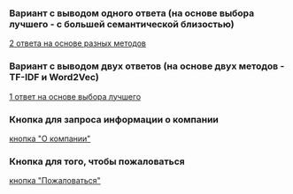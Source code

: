 ### Вариант с выводом одного ответа (на основе выбора лучшего - с большей семантической близостью)
[2 ответа на основе разных методов](https://drive.google.com/file/d/1f-pU-qfIycAxSJ4s-7njxdLQlhAblEEZ/view?usp=sharing)
### Вариант с выводом двух ответов (на основе двух методов - TF-IDF и Word2Vec)
[1 ответ на основе выбора лучшего](https://drive.google.com/file/d/1gzupKLejEdnaiYSSAFHxKqQHSa-2IftY/view?usp=sharing)
### Кнопка для запроса информации о компании
[кнопка "О компании"](https://drive.google.com/file/d/1Q3vh0_dPgcK3-K6zkrOENW6k0C-AnRlh/view?usp=sharing)
### Кнопка для того, чтобы пожаловаться
[кнопка "Пожаловаться"](https://drive.google.com/file/d/1yAZ42LUZSNYsKF5RkIkl0YAY5wGiAruu/view?usp=sharing)
